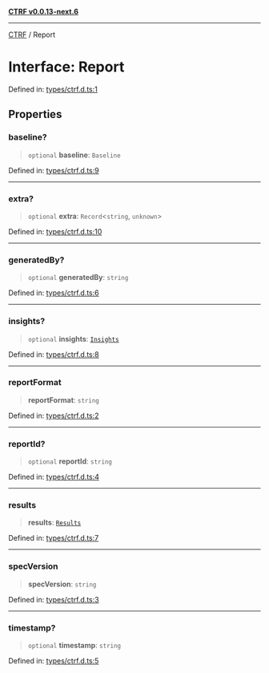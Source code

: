 [**CTRF v0.0.13-next.6**](../README.md)

***

[CTRF](../README.md) / Report

# Interface: Report

Defined in: [types/ctrf.d.ts:1](https://github.com/ctrf-io/ctrf-core-js/blob/main/types/ctrf.d.ts#L1)

## Properties

### baseline?

> `optional` **baseline**: `Baseline`

Defined in: [types/ctrf.d.ts:9](https://github.com/ctrf-io/ctrf-core-js/blob/main/types/ctrf.d.ts#L9)

***

### extra?

> `optional` **extra**: `Record`\<`string`, `unknown`\>

Defined in: [types/ctrf.d.ts:10](https://github.com/ctrf-io/ctrf-core-js/blob/main/types/ctrf.d.ts#L10)

***

### generatedBy?

> `optional` **generatedBy**: `string`

Defined in: [types/ctrf.d.ts:6](https://github.com/ctrf-io/ctrf-core-js/blob/main/types/ctrf.d.ts#L6)

***

### insights?

> `optional` **insights**: [`Insights`](Insights.md)

Defined in: [types/ctrf.d.ts:8](https://github.com/ctrf-io/ctrf-core-js/blob/main/types/ctrf.d.ts#L8)

***

### reportFormat

> **reportFormat**: `string`

Defined in: [types/ctrf.d.ts:2](https://github.com/ctrf-io/ctrf-core-js/blob/main/types/ctrf.d.ts#L2)

***

### reportId?

> `optional` **reportId**: `string`

Defined in: [types/ctrf.d.ts:4](https://github.com/ctrf-io/ctrf-core-js/blob/main/types/ctrf.d.ts#L4)

***

### results

> **results**: [`Results`](Results.md)

Defined in: [types/ctrf.d.ts:7](https://github.com/ctrf-io/ctrf-core-js/blob/main/types/ctrf.d.ts#L7)

***

### specVersion

> **specVersion**: `string`

Defined in: [types/ctrf.d.ts:3](https://github.com/ctrf-io/ctrf-core-js/blob/main/types/ctrf.d.ts#L3)

***

### timestamp?

> `optional` **timestamp**: `string`

Defined in: [types/ctrf.d.ts:5](https://github.com/ctrf-io/ctrf-core-js/blob/main/types/ctrf.d.ts#L5)
